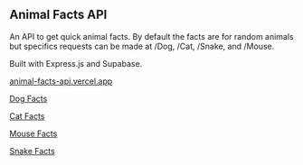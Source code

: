 ## Animal Facts API

An API to get quick animal facts. By default the facts are for random animals but specifics requests can be made at /Dog, /Cat, /Snake, and /Mouse.

Built with Express.js and Supabase. 

[animal-facts-api.vercel.app](animal-facts-api.vercel.app)

[Dog Facts](animal-facts-api.vercel.app/Dog)

[Cat Facts](animal-facts-api.vercel.app/Cat)

[Mouse Facts](animal-facts-api.vercel.app/Mouse)

[Snake Facts](animal-facts-api.vercel.app/Snake)
